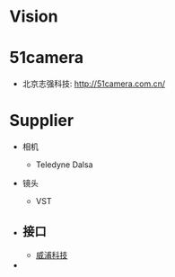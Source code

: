 # Vision

# 51camera

- 北京志强科技: http://51camera.com.cn/

# Supplier

- 相机
   - Teledyne Dalsa 
- 镜头
   - VST

- 接口
   - 
   - [威浦科技](http://www.weipukeji.com/)
- 
